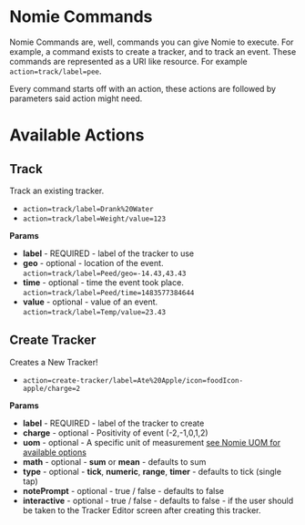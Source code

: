 # Nomie Commands

Nomie Commands are, well, commands you can give Nomie to execute. For example, a command exists to create a tracker, and to track an event. These commands are represented as a URI like resource. For example ``action=track/label=pee``.

Every command starts off with an action, these actions are followed by parameters said action might need. 

# Available Actions

## Track

Track an existing tracker. 

- ``action=track/label=Drank%20Water``
- ``action=track/label=Weight/value=123``

**Params**

- **label** - REQUIRED - label of the tracker to use
- **geo** - optional - location of the event. ``action=track/label=Peed/geo=-14.43,43.43``
- **time** - optional - time the event took place. ``action=track/label=Peed/time=1483577384644``
- **value** - optional - value of an event. ``action=track/label=Temp/value=23.43``

## Create Tracker

Creates a New Tracker! 

- ``action=create-tracker/label=Ate%20Apple/icon=foodIcon-apple/charge=2``

**Params**

- **label** - REQUIRED - label of the tracker to create
- **charge** - optional - Positivity of event (-2,-1,0,1,2)
- **uom** - optional - A specific unit of measurement [see Nomie UOM for available options](https://github.com/happydata/nomie-uom/blob/master/nomie-uom.js)
- **math** - optional - **sum** or **mean** - defaults to sum
- **type** - optional - **tick**, **numeric**, **range**, **timer**  - defaults to tick (single tap)
- **notePrompt** - optional - true / false - defaults to false
- **interactive** - optional - true / false - defaults to false - if the user should be taken to the Tracker Editor screen after creating this tracker.

